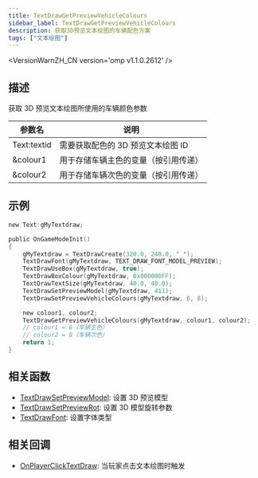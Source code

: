 ```yaml
---
title: TextDrawGetPreviewVehicleColours
sidebar_label: TextDrawGetPreviewVehicleColours
description: 获取3D预览文本绘图的车辆配色方案
tags: ["文本绘图"]
---
```


<VersionWarnZH_CN version='omp v1.1.0.2612' />

## 描述

获取 3D 预览文本绘图所使用的车辆颜色参数

| 参数名      | 说明                                 |
| ----------- | ------------------------------------ |
| Text:textid | 需要获取配色的 3D 预览文本绘图 ID    |
| &colour1    | 用于存储车辆主色的变量（按引用传递） |
| &colour2    | 用于存储车辆次色的变量（按引用传递） |

## 示例

```c
new Text:gMyTextdraw;

public OnGameModeInit()
{
    gMyTextdraw = TextDrawCreate(320.0, 240.0, "_");
    TextDrawFont(gMyTextdraw, TEXT_DRAW_FONT_MODEL_PREVIEW);
    TextDrawUseBox(gMyTextdraw, true);
    TextDrawBoxColour(gMyTextdraw, 0x000000FF);
    TextDrawTextSize(gMyTextdraw, 40.0, 40.0);
    TextDrawSetPreviewModel(gMyTextdraw, 411);
    TextDrawSetPreviewVehicleColours(gMyTextdraw, 6, 8);

    new colour1, colour2;
    TextDrawGetPreviewVehicleColours(gMyTextdraw, colour1, colour2);
    // colour1 = 6（车辆主色）
    // colour2 = 8（车辆次色）
    return 1;
}
```

## 相关函数

- [TextDrawSetPreviewModel](TextDrawSetPreviewModel): 设置 3D 预览模型
- [TextDrawSetPreviewRot](TextDrawSetPreviewRot): 设置 3D 模型旋转参数
- [TextDrawFont](TextDrawFont): 设置字体类型

## 相关回调

- [OnPlayerClickTextDraw](../callbacks/OnPlayerClickTextDraw): 当玩家点击文本绘图时触发
